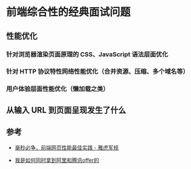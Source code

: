 # 前端综合性的经典面试问题

## 性能优化

### 针对浏览器渲染页面原理的 CSS、JavaScript 语法层面优化
### 针对 HTTP 协议特性网络性能优化（合并资源、压缩、多个域名等）
### 用户体验层面性能优化（懒加载之类）

## 从输入 URL 到页面呈现发生了什么

## 参考

- [毫秒必争，前端网页性能最佳实践 - 雅虎军规](https://www.cnblogs.com/developersupport/p/webpage-performance-best-practices.html)

- [我是如何同时拿到阿里和腾讯offer的](https://segmentfault.com/a/1190000002627927)